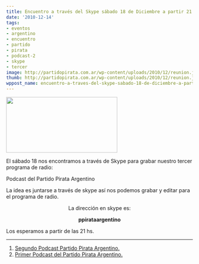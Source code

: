 ```yaml
---
title: Encuentro a través del Skype sábado 18 de Diciembre a partir 21 hs.
date: '2010-12-14'
tags:
- eventos
- argentino
- encuentro
- partido
- pirata
- podcast-2
- skype
- tercer
image: http://partidopirata.com.ar/wp-content/uploads/2010/12/reunion.jpg
thumb: http://partidopirata.com.ar/wp-content/uploads/2010/12/reunion.jpg
wppost_name: encuentro-a-traves-del-skype-sabado-18-de-diciembre-a-partir-21-hs
---
```


<a href="http://partidopirata.com.ar/wp-content/uploads/2010/12/reunion.jpg"><img class="alignleft size-medium wp-image-344" title="reunion en el skype" src="http://partidopirata.com.ar/wp-content/uploads/2010/12/reunion-300x150.jpg" alt="" width="300" height="150" /></a>

El sábado 18 nos encontramos a través de Skype para grabar nuestro tercer programa de radio:

Podcast del Partido Pirata Argentino

La idea es juntarse a través de skype así nos podemos grabar y editar para el programa de radio.
<div style="text-align: center;">

La dirección en skype es:

<strong>ppirataargentino</strong>

</div>
<div>Los esperamos a partir de las 21 hs.</div>

<hr />

<ol>
	<li><a href="http://partido-pirata.blogspot.com/2010/11/segundo-podcast-del-partido-pirata.html">Segundo Podcast Partido Pirata Argentino.</a></li>
	<li><a href="http://partido-pirata.blogspot.com/2010/10/podcast-del-partido-pirata-argentino.html">Primer Podcast del Partido Pirata Argentino.</a></li>
</ol>
